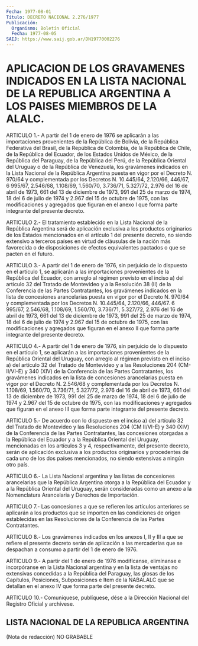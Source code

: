 ```yaml
---
Fecha: 1977-08-01
Título: DECRETO NACIONAL 2.276/1977
Publicación:
  Organismo: Boletín Oficial
  Fecha: 1977-08-05
SAIJ: https://www.saij.gob.ar/DN19770002276
---
```

# APLICACION DE LOS GRAVAMENES INDICADOS EN LA LISTA NACIONAL DE LA REPUBLICA ARGENTINA A LOS PAISES MIEMBROS DE LA ALALC.

<a id="1"></a>
ARTICULO 1.- A partir del 1 de enero de 1976 se aplicarán a las importaciones  provenientes  de  la  República  de  Bolivia,  de la República  Federativa  del  Brasil, de la República de Colombia, de la República de Chile, de la  República del Ecuador, de los Estados Unidos de México, de la República  del  Paraguay,  de  la República del  Perú,  de  la República Oriental del Uruguay o de la República de Venezuela, los  gravámenes  indicados en la Lista Nacional de la República Argentina puesta en vigor  por  el  Decreto  N.  970/64 y complementada  por  los Decretos N. 10.445/64, 2.120/66, 446/67,  6 995/67, 2.546/68, 1.108/69,  1.560/70,  3.736/71,  5.327/72,  2.976 del  16  de abril de 1973, 661 del 13 de diciembre de 1973, 991 del 25 de marzo  de  1974,  18 del 6 de julio de 1974 y 2.967 del 15 de octubre de 1975, con las  modificaciones y agregados que figuran en el  anexo  I  que  forma parte  integrante  del  presente  decreto.

<a id="2"></a>
ARTICULO 2.- El tratamiento establecido en la Lista Nacional de la  República    Argentina  será  de  aplicación  exclusiva  a  los productos originarios  de  los Estados mencionados en el artículo 1 del presente decreto, no siendo  extensivo  a  terceros  países  en virtud  de cláusulas de la nación más favorecida o de disposiciones de efectos  equivalentes  pactados  o  que  se pacten en el futuro.

<a id="3"></a>
ARTICULO 3.- A partir del 1 de enero de 1976, sin perjuicio de lo dispuesto  en  el  artículo  1, se aplicarán a las importaciones provenientes de la República del  Ecuador,  con  arreglo al régimen previsto en el inciso a) del artículo 32 del Tratado  de Montevideo y  a  la  Resolución  38  (II)  de  la  Conferencia  de  las Partes Contratantes,  los  gravámenes indicados en la lista de concesiones arancelarias puesta en vigor por el Decreto N. 970/64 y complementada por los  Decretos  N.  10.445/64, 2.120/66, 446/67. 6 995/67,  2.546/68, 1.108/69, 1.560/70,  3.736/71,  5.327/72,  2.976 del 16 de  abril  de 1973, 661 del 13 de diciembre de 1973, 991 del 25 de marzo de 1974,  18  del  6 de julio de 1974 y 2.967 del 15 de octubre de 1975, con las modificaciones  y agregados que figuran en el  anexo  II  que  forma  parte integrante del  presente  decreto.

<a id="4"></a>
ARTICULO 4.- A partir del 1 de enero de 1976, sin perjuicio de lo dispuesto  en  el  artículo  1, se aplicarán a las importaciones provenientes de la República Oriental  del  Uruguay, con arreglo al régimen previsto en el inciso a) del artículo  32  del  Tratado  de Montevideo  y a las Resoluciones 204 (CM-II/VI-E) y 340 (XIV) de la Conferencia de  las  Partes  Contratantes, los gravámenes indicados en la lista de concesiones arancelarias  puesta  en  vigor  por  el Decreto  N.  2.546/68 y complementada por los Decretos N. 1.108/69, 1.560/70, 3.736/71,  5.327/72,  2.976  del 16 de abril de 1973, 661 del 13 de diciembre de 1973, 991 del 25  de marzo de 1974, 18 del 6 de  julio  de  1974  y 2.967 del 15 de octubre  de  1975,  con  las modificaciones y agregados  que  figuran  en el anexo III que forma parte integrante del presente decreto.

<a id="5"></a>
ARTICULO  5.-  De acuerdo con lo dispuesto en el inciso a) del artículo 32 del Tratado  de  Montevideo  y las Resoluciones 204 (CM II/VI-E) y 340 (XIV) de la Conferencia de  las Partes Contratantes, las  concesiones  otorgadas  a  la República del  Ecuador  y  a  la República Oriental del Uruguay, mencionadas  en  los  artículos 3 y 4,  respectivamente,  del  presente  decreto,  serán  de aplicación exclusiva a los productos originarios y procedentes de  cada uno de los  dos  países  mencionados,  no siendo extensivas a ningún  otro país.

<a id="6"></a>
ARTICULO  6.-  La  Lista  Nacional  argentina  y las listas de concesiones  arancelarias  que la República Argentina otorga  a  la República del Ecuador y a la  República Oriental del Uruguay, serán consideradas  como  un  anexo  a  la   Nomenclatura  Arancelaria  y Derechos de Importación.

<a id="7"></a>
ARTICULO  7.-  Las concesiones a que se refieren los artículos anteriores se aplicarán  a  los  productos  que  se importen en las condiciones  de  origen  establecidas  en  las Resoluciones  de  la Conferencia de las Partes Contratantes.

<a id="8"></a>
ARTICULO 8.- Los gravámenes indicados en los anexos I, II y III a que  se  refiere  el  presente  decreto serán de aplicación a las mercaderías que se despachan a consumo  a  partir del 1 de enero de 1976.

<a id="9"></a>
ARTICULO  9.-  A  partir  del  1 de enero de 1976 modifícanse, elimínanse e incorpóranse en la Lista  Nacional  argentina  y en la lista  de  ventajas  no  extensivas  concedidas  a la República del Paraguay, las glosas de los Capítulos, Posiciones,  Subposiciones e Item de la NABALALC que se detallan en el anexo IV que  forma parte del presente decreto.

<a id="10"></a>
ARTICULO  10.-  Comuníquese,  publíquese,  dése a la Dirección Nacional del Registro Oficial y archívese.

## LISTA NACIONAL DE LA REPUBLICA ARGENTINA

<a id="1"></a>
(Nota de redacción) NO GRABABLE